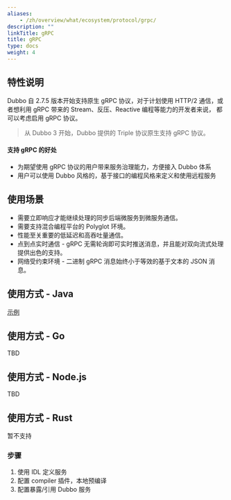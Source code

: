 ```yaml
---
aliases:
    - /zh/overview/what/ecosystem/protocol/grpc/
description: ""
linkTitle: gRPC
title: gRPC
type: docs
weight: 4
---
```




## 特性说明

Dubbo 自 2.7.5 版本开始支持原生 gRPC 协议，对于计划使用 HTTP/2 通信，或者想利用 gRPC 带来的 Stream、反压、Reactive 编程等能力的开发者来说，
都可以考虑启用 gRPC 协议。

> 从 Dubbo 3 开始，Dubbo 提供的 Triple 协议原生支持 gRPC 协议。

#### 支持 gRPC 的好处
* 为期望使用 gRPC 协议的用户带来服务治理能力，方便接入 Dubbo 体系
* 用户可以使用 Dubbo 风格的，基于接口的编程风格来定义和使用远程服务

## 使用场景

- 需要立即响应才能继续处理的同步后端微服务到微服务通信。
- 需要支持混合编程平台的 Polyglot 环境。
- 性能至关重要的低延迟和高吞吐量通信。
- 点到点实时通信 - gRPC 无需轮询即可实时推送消息，并且能对双向流式处理提供出色的支持。
- 网络受约束环境 - 二进制 gRPC 消息始终小于等效的基于文本的 JSON 消息。

## 使用方式 - Java

[示例](https://github.com/apache/dubbo-samples/tree/master/3-extensions/protocol/dubbo-samples-grpc)

## 使用方式 - Go

TBD

## 使用方式 - Node.js

TBD

## 使用方式 - Rust

暂不支持

### 步骤
1. 使用 IDL 定义服务
2. 配置 compiler 插件，本地预编译
3. 配置暴露/引用 Dubbo 服务
